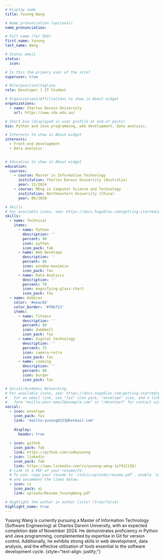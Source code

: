 ```yaml
---
# Display name
title: Yusong Wang

# Name pronunciation (optional)
name_pronunciation: 

# Full name (for SEO)
first_name: Yusong
last_name: Wang

# Status emoji
status:
  icon: 

# Is this the primary user of the site?
superuser: true

# Role/position/tagline
role: Developer | IT Student

# Organizations/Affiliations to show in About widget
organizations:
  - name: Charles Darwin University
    url: https://www.cdu.edu.au/

# Short bio (displayed in user profile at end of posts)
bio: Python and Java programming, web development, data analysis.

# Interests to show in About widget
interests:
  - Front-end development
  - Data analysis
 

# Education to show in About widget
education:
  courses:
    - course: Master in Information Technology
      institution: Charles Darwin University (Australia)
      year: 11/2024
    - course: MEng in Computer Science and Technology
      institution: Northeastern University (China)
      year: 06/2020

# Skills
# For available icons, see: https://docs.hugoblox.com/getting-started/page-builder/#icons
skills:
  - name: Technical
    items:
      - name: Python
        description: ''
        percent: 90
        icon: python
        icon_pack: fab
      - name: Web Develope
        description: ''
        percent: 80
        icon: window-maximize
        icon_pack: fas
      - name: Data Analysis
        description: ''
        percent: 70
        icon: magnifying-glass-chart
        icon_pack: fas
  - name: Hobbies
    color: '#eeac02'
    color_border: '#f0bf23'
    items:
      - name: fitness
        description: ''
        percent: 90
        icon: dumbbell
        icon_pack: fas
      - name: digital technology
        description: ''
        percent: 75
        icon: camera-retro
        icon_pack: fas
      - name: cooking
        description: ''
        percent: 80
        icon: burger
        icon_pack: fas

# Social/Academic Networking
# For available icons, see: https://docs.hugoblox.com/getting-started/page-builder/#icons
#   For an email link, use "fas" icon pack, "envelope" icon, and a link in the
#   form "mailto:your-email@example.com" or "/#contact" for contact widget.
social:
  - icon: envelope
    icon_pack: fas
    link: 'mailto:yusong0223@hotmail.com'
  
    display:
      header: true
  
  - icon: github
    icon_pack: fab
    link: https://github.com/codeyusong
  - icon: linkedin
    icon_pack: fab
    link: https://www.linkedin.com/in/yusong-wang-1a7412136/
  # Link to a PDF of your resume/CV.
  # To use: copy your resume to `static/uploads/resume.pdf`, enable `ai` icons in `params.yaml`,
  # and uncomment the lines below.
  - icon: cv
    icon_pack: ai
    link: uploads/Resume_YusongWang.pdf

# Highlight the author in author lists? (true/false)
highlight_name: true
---
```


Yusong Wang is currently pursuing a Master of Information Technology (Software Engineering) at Charles Darwin University, with an expected completion date of November 2024. He demonstrates proficiency in Python and Java programming, complemented by expertise in Git for version control. Additionally, he exhibits strong skills in web development, data analysis, and the effective utilization of tools essential to the software development cycle.
{style="text-align: justify;"}
